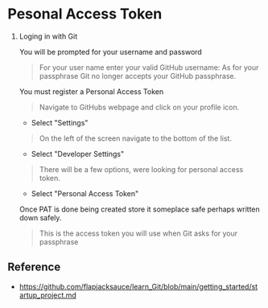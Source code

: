 # Pesonal Access Token

1. Loging in with Git

    You will be prompted for your username and password
    > For your user name enter your valid GitHub username:
    > As for your passphrase Git no longer accepts your GitHub passphrase.
	
    You must register a Personal Access Token
    > Navigate to GitHubs webpage and click on your profile icon.  
    * Select "Settings"  
    > On the left of the screen navigate to the bottom of the list.  
    * Select "Developer Settings"  
    > There will be a few options, were looking for personal access token.
    * Select "Personal Access Token"  
	
    Once PAT is done being created store it someplace safe perhaps written down safely.
    > This is the access token you will use when Git asks for your passphrase
	
## Reference
* https://github.com/flapjacksauce/learn_Git/blob/main/getting_started/startup_project.md